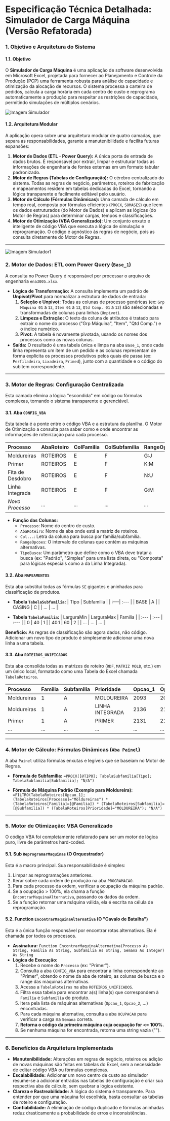# Especificação Técnica Detalhada: Simulador de Carga Máquina (Versão Refatorada)

### 1. Objetivo e Arquitetura do Sistema

#### 1.1. Objetivo
O **Simulador de Carga Máquina** é uma aplicação de software desenvolvida em Microsoft Excel, projetada para fornecer ao Planejamento e Controle da Produção (PCP) uma ferramenta robusta para análise de capacidade e otimização da alocação de recursos. O sistema processa a carteira de pedidos, calcula a carga horária em cada centro de custo e reprograma automaticamente a produção para respeitar as restrições de capacidade, permitindo simulações de múltiplos cenários.

![Imagem Simulador](Imagem2.jpg)

#### 1.2. Arquitetura Modular
A aplicação opera sobre uma arquitetura modular de quatro camadas, que separa as responsabilidades, garante a manutenibilidade e facilita futuras expansões:

1.  **Motor de Dados (ETL - Power Query):** A única porta de entrada de dados brutos. É responsável por extrair, limpar e estruturar todas as informações de engenharia de fontes externas em um formato tabular padronizado.
2.  **Motor de Regras (Tabelas de Configuração):** O cérebro centralizado do sistema. Todas as regras de negócio, parâmetros, roteiros de fabricação e mapeamentos residem em tabelas dedicadas do Excel, tornando a lógica transparente e facilmente editável pelo usuário.
3.  **Motor de Cálculo (Fórmulas Dinâmicas):** Uma camada de cálculo em tempo real, composta por fórmulas eficientes (`PROCX`, `SOMASES`) que leem os dados estruturados (do Motor de Dados) e aplicam as lógicas (do Motor de Regras) para determinar cargas, tempos e classificações.
4.  **Motor de Otimização (VBA Generalizado):** Um conjunto enxuto e inteligente de código VBA que executa a lógica de simulação e reprogramação. O código é agnóstico às regras de negócio, pois as consulta diretamente do Motor de Regras.

---

![Imagem Simulador1](Imagem3.jpg)

### 2. Motor de Dados: ETL com Power Query (`Base_1`)

A consulta no Power Query é responsável por processar o arquivo de engenharia `ena3005.xlsx`.

* **Lógica de Transformação:** A consulta implementa um padrão de **Unpivot/Pivot** para normalizar a estrutura de dados de entrada:
    1.  **Seleção e Unpivot:** Todas as colunas de processo genéricas (ex: `Grp Máquina 01` a `13`, `Item 01` a `13`, `Qtd Comp. 01` a `13`) são selecionadas e transformadas de colunas para linhas (`Unpivot`).
    2.  **Limpeza e Extração:** O texto da coluna de atributos é tratado para extrair o nome do processo ("Grp Máquina", "Item", "Qtd Comp.") e o índice numérico.
    3.  **Pivot:** A tabela é novamente pivotada, usando os nomes dos processos como as novas colunas.
* **Saída:** O resultado é uma tabela única e limpa na aba `Base_1`, onde cada linha representa um item de um pedido e as colunas representam de forma explícita os processos produtivos pelos quais ele passa (ex: `Perfiladeira`, `Lixadeira`, `Primed`), junto com a quantidade e o código do subitem correspondente.

---

### 3. Motor de Regras: Configuração Centralizada

Esta camada elimina a lógica "escondida" em código ou fórmulas complexas, tornando o sistema transparente e gerenciável.

#### 3.1. Aba `CONFIG_VBA`
Esta tabela é a ponte entre o código VBA e a estrutura da planilha. O Motor de Otimização a consulta para saber como e onde encontrar as informações de roteirização para cada processo.

| Processo | AbaRoteiro | ColFamilia | ColSubfamilia | RangeOpcoes | TipoBusca |
| :--- | :--- | :--- | :--- | :--- | :--- |
| Moldureiras | ROTEIROS | E | F | G:J | Padrão |
| Primer | ROTEIROS | E | F | K:M | Padrão |
| Fita de Desdobro | ROTEIROS | E | F | N:U | Simples |
| Linha Integrada | ROTEIROS | E | F | G:M | Composta |
| *Novo Processo* | *...* | *...* | *...* | *...* | *...* |

* **Função das Colunas:**
    * `Processo`: Nome do centro de custo.
    * `AbaRoteiro`: Nome da aba onde está a matriz de roteiros.
    * `Col...`: Letra da coluna para busca por família/subfamília.
    * `RangeOpcoes`: O intervalo de colunas que contém as máquinas alternativas.
    * `TipoBusca`: Um parâmetro que define como o VBA deve tratar a busca (ex: "Padrão", "Simples" para uma lista direta, ou "Composta" para lógicas especiais como a da Linha Integrada).

#### 3.2. Aba `MAPEAMENTOS`
Esta aba substitui todas as fórmulas `SE` gigantes e aninhadas para classificação de produtos.

* **Tabela `TabelaSubfamilia`:**
| Tipo | Subfamilia |
| :---| :--- |
| BASE | A |
| CASING | C |
| ... | ... |

* **Tabela `TabelaFamilia`:**
| LarguraMin | LarguraMax | Familia |
| :--- | :--- | :--- |
| 0 | 40 | 1 |
| 40.1 | 60 | 2 |
| ... | ... | ... |

**Benefício:** As regras de classificação são agora dados, não código. Adicionar um novo tipo de produto é simplesmente adicionar uma nova linha a uma tabela.

#### 3.3. Aba `ROTEIROS_UNIFICADOS`
Esta aba consolida todas as matrizes de roteiro (`RDF`, `MATRIZ MOLD`, etc.) em um único local, formatado como uma Tabela do Excel chamada `TabelaRoteiros`.

| Processo | Familia | Subfamilia | Prioridade | Opcao_1 | Opcao_2 | Opcao_3 | ... |
| :--- | :--- | :--- | :--- | :--- | :--- | :--- | :--- |
| Moldureiras | 1 | A | MOLDUREIRA | 2093 | 2092 | 2091 | |
| Moldureiras | 1 | A | LINHA INTEGRADA| 2136 | 2137 | | |
| Primer | 1 | A | PRIMER | 2131 | 2132 | 2133 | |
| ... | ... | ... | ... | ... | ... | ... | ... |

---

### 4. Motor de Cálculo: Fórmulas Dinâmicas (`Aba Painel`)

A aba `Painel` utiliza fórmulas enxutas e legíveis que se baseiam no Motor de Regras.

* **Fórmula de Subfamília:**
    `=PROCX([@TIPO]; TabelaSubfamilia[Tipo]; TabelaSubfamilia[Subfamilia]; "N/A")`

* **Fórmula de Máquina Padrão (Exemplo para Moldureira):**
    `=FILTRO(TabelaRoteiros[Opcao_1]; (TabelaRoteiros[Processo]="Moldureiras") * (TabelaRoteiros[Familia]=[@Familia]) * (TabelaRoteiros[Subfamilia]=[@Subfamilia]) * (TabelaRoteiros[Prioridade]="MOLDUREIRA"); "N/A")`

---

### 5. Motor de Otimização: VBA Generalizado

O código VBA foi completamente refatorado para ser um motor de lógica puro, livre de parâmetros hard-coded.

#### 5.1. Sub `ReprogramarMaquinas` (O Orquestrador)
Esta é a macro principal. Sua responsabilidade é simples:
1.  Limpar as reprogramações anteriores.
2.  Iterar sobre cada ordem de produção na aba `PROGRAMACAO`.
3.  Para cada processo da ordem, verificar a ocupação da máquina padrão.
4.  Se a ocupação > 100%, ela chama a função `EncontrarMaquinaAlternativa`, passando os dados da ordem.
5.  Se a função retornar uma máquina válida, ela é escrita na célula de reprogramação.

#### 5.2. Function `EncontrarMaquinaAlternativa` (O "Cavalo de Batalha")
Esta é a única função responsável por encontrar rotas alternativas. Ela é chamada por todos os processos.
* **Assinatura:** `Function EncontrarMaquinaAlternativa(Processo As String, Familia As String, Subfamilia As String, Semana As Integer) As String`
* **Lógica de Execução:**
    1.  Recebe o nome do `Processo` (ex: "Primer").
    2.  Consulta a aba `CONFIG_VBA` para encontrar a linha correspondente ao "Primer", obtendo o nome da aba de roteiro, as colunas de busca e o range das máquinas alternativas.
    3.  Acessa a `TabelaRoteiros` na aba `ROTEIROS_UNIFICADOS`.
    4.  Filtra essa tabela para encontrar a(s) linha(s) que correspondem à `Familia` e `Subfamilia` do produto.
    5.  Itera pela lista de máquinas alternativas (`Opcao_1`, `Opcao_2`, ...) encontradas.
    6.  Para cada máquina alternativa, consulta a aba `OCUPACAO` para verificar a carga na `Semana` correta.
    7.  **Retorna o código da primeira máquina cuja ocupação for <= 100%.**
    8.  Se nenhuma máquina for encontrada, retorna uma string vazia ("").

---

### 6. Benefícios da Arquitetura Implementada

* **Manutenibilidade:** Alterações em regras de negócio, roteiros ou adição de novas máquinas são feitas em tabelas do Excel, sem a necessidade de editar código VBA ou fórmulas complexas.
* **Escalabilidade:** Adicionar um novo centro de custo ao simulador resume-se a adicionar entradas nas tabelas de configuração e criar sua respectiva aba de cálculo, sem quebrar a lógica existente.
* **Clareza e Rastreabilidade:** A lógica do sistema é transparente. Para entender por que uma máquina foi escolhida, basta consultar as tabelas de roteiro e configuração.
* **Confiabilidade:** A eliminação de código duplicado e fórmulas aninhadas reduz drasticamente a probabilidade de erros e inconsistências.
